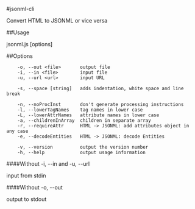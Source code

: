 #jsonml-cli

Convert HTML to JSONML or vice versa

##Usage

  jsonml.js [options]

##Options

```
    -o, --out <file>       output file
    -i, --in <file>        input file
    -u, --url <url>        input URL

    -s, --space [string]   adds indentation, white space and line break

    -n, --noProcInst       don't generate processing instructions
    -l, --lowerTagNames    tag names in lower case
    -L, --lowerAttrNames   attribute names in lower case
    -a, --childrenInArray  children in separate array
    -r, --requireAttr      HTML -> JSONML: add attributes object in any case
    -e, --decodeEntities   HTML -> JSONML: decode Entities

    -v, --version          output the version number
    -h, --help             output usage information
```

####Without -i, --in and -u, --url

  input from stdin

####Without -o, --out

  output to stdout
